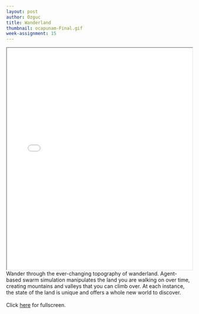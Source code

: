 ```yaml
---
layout: post
author: Ozguc
title: Wanderland
thumbnail: ocapunam-Final.gif
week-assignment: 15
---
```


<iframe width="100%" height="600" src="/code/ocapunam-final/"></iframe>
<div id="text">
Wander through the ever-changing topography of wanderland. Agent-based swarm simulation manipulates the land you are walking on over time, creating mountains and valleys that you can climb over. At each instance, the state of the land is unique and offers a whole new world to discover.
<br />
<br />
Click <a href="../code/ocapunam-final/">here</a> for fullscreen.
</div>
